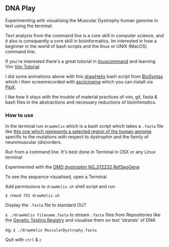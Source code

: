 ## DNA Play


Experimenting with visualising the Muscular Dystrophy human genome in text using the terminal.

Text analysis from the command line is a core skill in computer science, and it also is consquently a core skill in bioinformatics. Im interested in how a beginner in the world of bash scripts and the linux or UNIX (MacOS) command line.

If you're interested there's a great tutorial in [linuxcommand](https://linuxcommand.org) and learning Vim [Vim Tutorial](https://www.linux.com/training-tutorials/vim-101-beginners-guide-vim/)


I did some animations above with this [drawHelix](https://github.com/cheapjack/InterspeciesGaming/blob/master/DNA/drawHelix.sh) bash script from [BioSyntax](http://biosyntax.org) which i then screenrecorded with [asciicinema](asciinema.org/) which you can install  via [PipX](https://pypi.org/project/pipx/).

I like how it stays with the trouble of material practices of vim, git, fasta  & bash files in the abstractions and necessary reductions of bioinfomatics. 

### How to use

In the terminal run `drawHelix` which is a bash script which takes a `.fasta` file like [this one which represents a selected region of the human genome](https://www.ncbi.nlm.nih.gov/nuccore/NC_000023.11?report=fasta&from=30786182&to=33672495&strand=true) specific to the mutations with respect to dystrophin and the family of neuromuscular (dis)orders. 

Run from a command line. It's best done in Terminal in OSX or any Linux terminal 

Experimented with the [DMD dystrophin NG_012232 RefSeqGene](https://www.ncbi.nlm.nih.gov/gtr/genes/1756/)

To see the sequence visualised, open a Terminal

Add permissions to `drawHelix.sh` shell script and run

`$ chmod 755 drawHelix.sh`

Display the `.fasta` file to standard OUT 

`$ ./drawHelix filename.fasta` to stream `.fasta` files from Repositories like the [Genetic Testing Registry](https://www.ncbi.nlm.nih.gov/) and visualise them on text 'strands' of DNA

eg. `$ ./drawHelix MuscularDystrophy.fasta` 

Quit with `ctrl` & `c`
